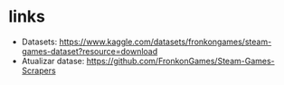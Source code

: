 # links
- Datasets: https://www.kaggle.com/datasets/fronkongames/steam-games-dataset?resource=download
- Atualizar datase: https://github.com/FronkonGames/Steam-Games-Scrapers